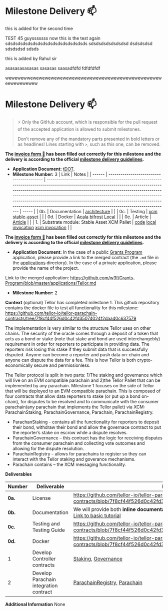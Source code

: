# Milestone Delivery :mailbox:

this is added for the second time

TEST 45 guysssssss now this is the test again sdsdsdsdsdsdsdsdsdsdsdsdsdsdsdsds
sdsdsdsdsdsdsdsd
dsdsdsdsd
sdsdsdsd
sdsds

this is added by Rahul sir

asasasasasasas
sasasas
saasadfdfd
fdfdfdfdf

wewewewweweweweweweweweweweweweweweweweweweweweweweweewewewewew

# Milestone Delivery :mailbox:

> ⚡ Only the GitHub account, which is responsible for the pull request of the accepted application is allowed to submit milestones.
>
> Don't remove any of the mandatory parts presented in bold letters or as headlines! Lines starting with `>`, such as this one, can be removed.

**The [invoice form :pencil:](https://forms.gle/8Wx7nxtq8fKrsuEz8) has been filled out correctly for this milestone and the delivery is according to the official [milestone delivery guidelines](https://github.com/w3f/General-Grants-Program/blob/master/grants/milestone-deliverables-guidelines.md).**

- **Application Document:** [tDOT](https://github.com/w3f/Grants-Program/blob/master/applications/tdot.md).
- **Milestone Number:** 3
  | Link | Notes |
  | ------ | ----------------------------------------- | ---------------------------------------------------------------------------------------------------------------------------------------------------------------------------------------------------------------------------------------------------------------------------------------------------------------------------------------------------------------------------------------------------------------------------------------------- | ----- |
  | 0b. | Documentation | [architecture](https://nutsfinance.gitbook.io/tapio/) | |
  | 0c. | Testing | [xcm](https://github.com/nutsfinance/stable-asset/blob/a8487db99beb186a380965c3e1700e2bfee12a7e/lib/stable-asset-xcm/src/tests.rs#L253-L414) [stable-asset](https://github.com/nutsfinance/stable-asset/blob/a8487db99beb186a380965c3e1700e2bfee12a7e/lib/stable-asset/src/tests.rs#L1109-L1235) | |
  | 0d. | Docker | [Acala](https://github.com/AcalaNetwork/Acala/blob/ad240e9b96d4338a66fe7daad5bf53d8bb6a25f8/scripts/Dockerfile) [bifrost](https://github.com/nutsfinance/bifrost/blob/f0cba77760cf7e9b4576f6a255c6496edd36aad0/Dockerfile) [Local](https://github.com/nutsfinance/stable-asset/blob/a8487db99beb186a380965c3e1700e2bfee12a7e/Dockerfile) | |
  | 0e. | Article | [Article](https://dingshengda.medium.com/explaining-tdot-6a8cfe999f47) | |
  | 1. | Substrate module: Stable Asset XCM Pallet | [code](https://github.com/nutsfinance/stable-asset/blob/a8487db99beb186a380965c3e1700e2bfee12a7e/lib/stable-asset-xcm/src/lib.rs#L318-L363) [local invocation](https://github.com/AcalaNetwork/Acala/blob/ad240e9b96d4338a66fe7daad5bf53d8bb6a25f8/runtime/karura/src/lib.rs#L1627-L1774) [xcm invocation](https://github.com/nutsfinance/bifrost/blob/f0cba77760cf7e9b4576f6a255c6496edd36aad0/runtime/bifrost-kusama/src/lib.rs#L1976-L1997) | |

**The [invoice form :pencil:](https://docs.google.com/forms/d/e/1FAIpQLSfmNYaoCgrxyhzgoKQ0ynQvnNRoTmgApz9NrMp-hd8mhIiO0A/viewform) has been filled out correctly for this milestone and the delivery is according to the official [milestone delivery guidelines](https://github.com/w3f/Grants-Program/blob/master/docs/Support%20Docs/milestone-deliverables-guidelines.md).**

- **Application Document:** In the case of a public [Grants Program](https://github.com/w3f/Grants-Program) application, please provide a link to the merged contract (the `.md` file in the [applications](https://github.com/w3f/Grants-Program/tree/master/applications) directory). In the case of a private application, please provide the name of the project.

Link to the merged application: https://github.com/w3f/Grants-Program/blob/master/applications/Tellor.md

- **Milestone Number:** 2

**Context** (optional)
Tellor has completed milestone 1. This github repository contains the docker file to test all functionality for this milestone: https://github.com/tellor-io/tellor-parachain-contracts/tree/7f8cf44f526d0c42fd35074024f2daa40c637579

The implementation is very similar to the structure Tellor uses on other chains. The security of the oracle comes through a deposit of a token that acts as a bond or stake (note that stake and bond are used interchangebly) requirement in order for reporters to participate in providing data. The reporters risk losing this stake if they submit data that is successfully disputed. Anyone can become a reporter and push data on-chain and anyone can dispute the data for a fee. This is how Tellor is both crypto-economically secure and permissionless.

The Tellor protocol is split in two parts: 1)The staking and governance which will live on an EVM compatible parachain and 2)the Tellor Pallet that can be implemented by any parachain. Milestone 1 focuses on the side of Tellor that will be deployed to an EVM compatible parachain. This is composed of four contracts that allow data reporters to stake (or put up a bond on-chain), for disputes to be resolved and to communicate with the consumer parachain(any parachain that implements the Tellor pallet) via XCM: ParachainStaking, ParachainGovernance, Parachain, ParachainRegistry.

- ParachanStaking - contains all the functionality for reporters to deposit their bond, withdraw their bond and allow the governace contract to put the reporter’s stake on escrow while a dispute resolves.
- ParachainGovernance – this contract has the logic for receiving disputes from the consumer parachain and collecting vote outcomes and allowing for the dispute resolution.
- ParachainRegistry – allows for parachains to register so they can interact with the Tellor staking and goverance mechanisms.
- Parachain contains – the XCM messaging functionality.

**Deliverables**

| Number  | Deliverable                            | Link                                                                                                                                                                                                                                                                                       | Notes |
| ------- | -------------------------------------- | ------------------------------------------------------------------------------------------------------------------------------------------------------------------------------------------------------------------------------------------------------------------------------------------ | ----- |
| **0a.** | License                                | https://github.com/tellor-io/tellor-parachain-contracts/blob/7f8cf44f526d0c42fd35074024f2daa40c637579/LICENSE                                                                                                                                                                              |
| **0b.** | Documentation                          | We will provide both **inline documentation** of the code and a basic **tutorial**. [Link to basic tutorial](https://drive.google.com/file/d/1E8XVzq2C875fyBnht7MA58a2ix9RIv2b/view?usp=share_link)                                                                                        |       |
| **0c.** | Testing and Testing Guide              | https://github.com/tellor-io/tellor-parachain-contracts/blob/7f8cf44f526d0c42fd35074024f2daa40c637579/README.md                                                                                                                                                                            |       |
| **0d.** | Docker                                 | https://github.com/tellor-io/tellor-parachain-contracts/blob/7f8cf44f526d0c42fd35074024f2daa40c637579/Dockerfile                                                                                                                                                                           |       |
| 1       | Develop Controller contracts           | [Staking](https://github.com/tellor-io/tellor-parachain-contracts/blob/7f8cf44f526d0c42fd35074024f2daa40c637579/src/ParachainStaking.sol), [Governance](https://github.com/tellor-io/tellor-parachain-contracts/blob/7f8cf44f526d0c42fd35074024f2daa40c637579/src/ParachainGovernance.sol) |       |
| 2       | Develop Parachain integration contract | [ParachainRegistry](https://github.com/tellor-io/tellor-parachain-contracts/blob/7f8cf44f526d0c42fd35074024f2daa40c637579/src/ParachainRegistry.sol), [Parachain](https://github.com/tellor-io/tellor-parachain-contracts/blob/7f8cf44f526d0c42fd35074024f2daa40c637579/src/Parachain.sol) |       |

**Additional Information**
None
